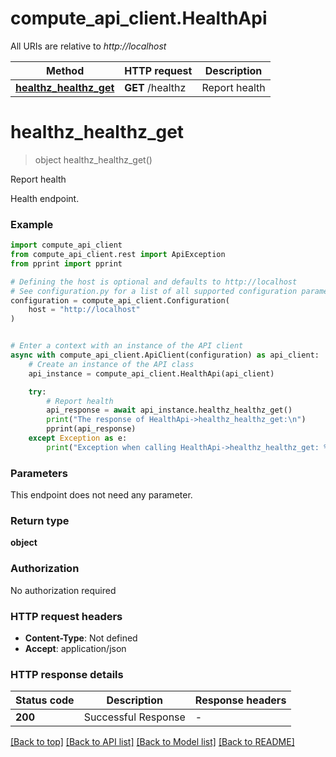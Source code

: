 # compute_api_client.HealthApi

All URIs are relative to *http://localhost*

Method | HTTP request | Description
------------- | ------------- | -------------
[**healthz_healthz_get**](HealthApi.md#healthz_healthz_get) | **GET** /healthz | Report health


# **healthz_healthz_get**
> object healthz_healthz_get()

Report health

Health endpoint.

### Example


```python
import compute_api_client
from compute_api_client.rest import ApiException
from pprint import pprint

# Defining the host is optional and defaults to http://localhost
# See configuration.py for a list of all supported configuration parameters.
configuration = compute_api_client.Configuration(
    host = "http://localhost"
)


# Enter a context with an instance of the API client
async with compute_api_client.ApiClient(configuration) as api_client:
    # Create an instance of the API class
    api_instance = compute_api_client.HealthApi(api_client)

    try:
        # Report health
        api_response = await api_instance.healthz_healthz_get()
        print("The response of HealthApi->healthz_healthz_get:\n")
        pprint(api_response)
    except Exception as e:
        print("Exception when calling HealthApi->healthz_healthz_get: %s\n" % e)
```



### Parameters

This endpoint does not need any parameter.

### Return type

**object**

### Authorization

No authorization required

### HTTP request headers

 - **Content-Type**: Not defined
 - **Accept**: application/json

### HTTP response details

| Status code | Description | Response headers |
|-------------|-------------|------------------|
**200** | Successful Response |  -  |

[[Back to top]](#) [[Back to API list]](../README.md#documentation-for-api-endpoints) [[Back to Model list]](../README.md#documentation-for-models) [[Back to README]](../README.md)

